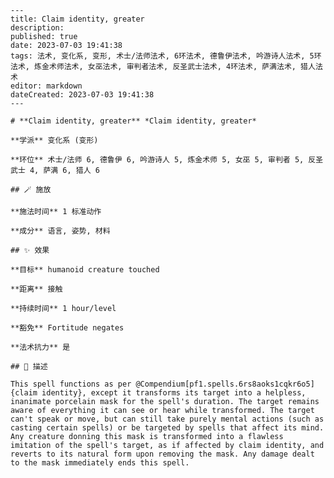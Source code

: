 
    ---
    title: Claim identity, greater
    description: 
    published: true
    date: 2023-07-03 19:41:38
    tags: 法术, 变化系, 变形, 术士/法师法术, 6环法术, 德鲁伊法术, 吟游诗人法术, 5环法术, 炼金术师法术, 女巫法术, 审判者法术, 反圣武士法术, 4环法术, 萨满法术, 猎人法术
    editor: markdown
    dateCreated: 2023-07-03 19:41:38
    ---

    # **Claim identity, greater** *Claim identity, greater*

    **学派** 变化系 (变形) 

    **环位** 术士/法师 6, 德鲁伊 6, 吟游诗人 5, 炼金术师 5, 女巫 5, 审判者 5, 反圣武士 4, 萨满 6, 猎人 6

    ## 🪄 施放

    **施法时间** 1 标准动作

    **成分** 语言, 姿势, 材料

    ## ✨ 效果 

    **目标** humanoid creature touched 

    **距离** 接触  

    **持续时间** 1 hour/level 

    **豁免** Fortitude negates

    **法术抗力** 是

    ## 📖 描述

    This spell functions as per @Compendium[pf1.spells.6rs8aoks1cqkr6o5]{claim identity}, except it transforms its target into a helpless, inanimate porcelain mask for the spell's duration. The target remains aware of everything it can see or hear while transformed. The target can't speak or move, but can still take purely mental actions (such as casting certain spells) or be targeted by spells that affect its mind. Any creature donning this mask is transformed into a flawless imitation of the spell's target, as if affected by claim identity, and reverts to its natural form upon removing the mask. Any damage dealt to the mask immediately ends this spell.
    